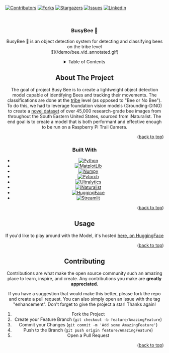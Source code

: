 <a name="readme-top"></a>

<!-- PROJECT SHIELDS -->
<!--
*** I'm using markdown "reference style" links for readability.
*** Reference links are enclosed in brackets [ ] instead of parentheses ( ).
*** See the bottom of this document for the declaration of the reference variables
*** for contributors-url, forks-url, etc. This is an optional, concise syntax you may use.
*** https://www.markdownguide.org/basic-syntax/#reference-style-links
-->
[![Contributors][contributors-shield]][contributors-url]
[![Forks][forks-shield]][forks-url]
[![Stargazers][stars-shield]][stars-url]
[![Issues][issues-shield]][issues-url]
[![LinkedIn][linkedin-shield]][linkedin-url]



<!-- PROJECT LOGO -->
<br />
<div align="center">
  <a href="https://github.com/KSU-AI-Club/BusyBee">
    
  </a>

<h3 align="center">BusyBee 🐝</h3>

  <p align="center">
BusyBee 🐝 is an object detection system for detecting and classifying bees on the tribe level 
<br />
    ![](/demo/bee_vid_annotated.gif)



<!-- TABLE OF CONTENTS -->
<details>
  <summary>Table of Contents</summary>
  <ol>
    <li><a href="#usage">Usage</a></li>
    <li><a href="#contributing">Contributing</a></li>
    <li><a href="#license">License</a></li>
    <li><a href="#contact">Contact</a></li>
    
  </ol>
</details>



<!-- ABOUT THE PROJECT -->
## About The Project

The goal of project Busy Bee is to create a lightweight object detection model capable of identifying Bees and tracking their movements. The classifications are done at the [tribe](https://en.wikipedia.org/wiki/Tribe_(biology)) level (as opposed to "Bee or No Bee"). To do this, we had to leverage foundation vision models (Grounding-DINO) to create a [novel dataset](https://huggingface.co/datasets/nicholicaron/Bees_SE_USA) of over 45,000 research-grade bee images from throughout the South Eastern United States, sourced from iNaturalist. The end goal is to create a model that is both performant and effective enough to be run on a Raspberry Pi Trail Camera. 

<p align="right">(<a href="#readme-top">back to top</a>)</p>



### Built With

* [![Python][python]][python-url]
* [![MatplotLib][matplotlib]][matplotlib-url]
* [![Numpy][numpy]][numpy-url]
* [![Pytorch][pytorch]][pytorch-url]
* [![Ultralytics][ultralytics]][ultralytics-url]
* [![iNaturalist][inaturalist]][inaturalist-url]
* [![HuggingFace][huggingface]][huggingface-url]
* [![Streamlit][streamlit]][streamlit-url]

<p align="right">(<a href="#readme-top">back to top</a>)</p>

## Usage

If you'd like to play around with the Model, it's hosted [here, on HuggingFace](https://huggingface.co/spaces/nicholicaron/BusyBee)

<p align="right">(<a href="#readme-top">back to top</a>)</p>

<!-- CONTRIBUTING -->
## Contributing

Contributions are what make the open source community such an amazing place to learn, inspire, and create. Any contributions you make are **greatly appreciated**.

If you have a suggestion that would make this better, please fork the repo and create a pull request. You can also simply open an issue with the tag "enhancement".
Don't forget to give the project a star! Thanks again!

1. Fork the Project
2. Create your Feature Branch (`git checkout -b feature/AmazingFeature`)
3. Commit your Changes (`git commit -m 'Add some AmazingFeature'`)
4. Push to the Branch (`git push origin feature/AmazingFeature`)
5. Open a Pull Request

<p align="right">(<a href="#readme-top">back to top</a>)</p>


<!-- MARKDOWN LINKS & IMAGES -->
<!-- https://www.markdownguide.org/basic-syntax/#reference-style-links -->
[contributors-shield]: https://img.shields.io/github/contributors/KSU-AI-Club/BusyBee.svg?style=for-the-badge
[contributors-url]: https://github.com/KSU-AI-Club/BusyBee/graphs/contributors
[forks-shield]: https://img.shields.io/github/forks/KSU-AI-Club/BusyBee.svg?style=for-the-badge
[forks-url]: https://github.com/KSU-AI-Club/BusyBee/network/members
[stars-shield]: https://img.shields.io/github/stars/KSU-AI-Club/BusyBee.svg?style=for-the-badge
[stars-url]: https://github.com/KSU-AI-Club/BusyBee/stargazers
[issues-shield]: https://img.shields.io/github/issues/KSU-AI-Club/BusyBee.svg?style=for-the-badge
[issues-url]: https://github.com/KSU-AI-Club/BusyBee/issues
[license-shield]: https://img.shields.io/github/license/othneildrew/Best-README-Template.svg?style=for-the-badge 
[licnse-url]: https://github.com/othneildrew/Best-README-Template/blob/master/LICENSE.txt
[linkedin-shield]: https://img.shields.io/badge/-LinkedIn-black.svg?style=for-the-badge&logo=linkedin&colorB=555
[linkedin-url]: [https://linkedin.com/in/nicholicaron](https://www.linkedin.com/groups/14303678/)
[product-screenshot]: images/screenshot.png
[python]: https://img.shields.io/badge/Python-3776AB?style=for-the-badge&logo=python&logoColor=white
[python-url]: https://www.python.org/
[matplotlib]: https://img.shields.io/badge/Matplotlib-%23ffffff.svg?style=for-the-badge&logo=Matplotlib&logoColor=black
[matplotlib-url]: https://matplotlib.org/
[numpy]: https://img.shields.io/badge/numpy-%23013243.svg?style=for-the-badge&logo=numpy&logoColor=white
[numpy-url]: https://numpy.org/
[pytorch]: https://img.shields.io/badge/PyTorch-%23EE4C2C.svg?style=for-the-badge&logo=PyTorch&logoColor=white
[pytorch-url]: https://pytorch.org/
[ultralytics]: https://img.shields.io/badge/ultralytics-red
[ultralytics-url]: https://www.ultralytics.com/
[inaturalist]: https://img.shields.io/badge/iNaturalist-green
[inaturalist-url]: https://www.inaturalist.org/
[huggingface]: https://img.shields.io/badge/HuggingFace-orange
[huggingface-url]: https://huggingface.co/
[streamlit]: https://img.shields.io/badge/Streamlit-maroon
[streamlit-url]: https://streamlit.io/

